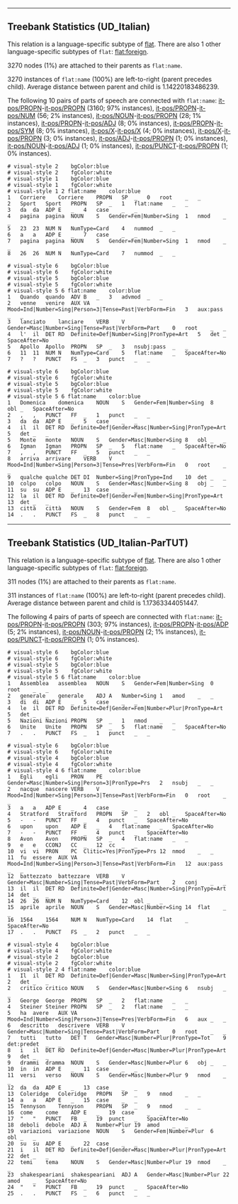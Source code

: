 

--------------------------------------------------------------------------------

## Treebank Statistics (UD_Italian)

This relation is a language-specific subtype of [flat]().
There are also 1 other language-specific subtypes of `flat`: [flat:foreign]().

3270 nodes (1%) are attached to their parents as `flat:name`.

3270 instances of `flat:name` (100%) are left-to-right (parent precedes child).
Average distance between parent and child is 1.14220183486239.

The following 10 pairs of parts of speech are connected with `flat:name`: [it-pos/PROPN]()-[it-pos/PROPN]() (3160; 97% instances), [it-pos/PROPN]()-[it-pos/NUM]() (56; 2% instances), [it-pos/NOUN]()-[it-pos/PROPN]() (28; 1% instances), [it-pos/PROPN]()-[it-pos/ADJ]() (8; 0% instances), [it-pos/PROPN]()-[it-pos/SYM]() (8; 0% instances), [it-pos/X]()-[it-pos/X]() (4; 0% instances), [it-pos/X]()-[it-pos/PROPN]() (3; 0% instances), [it-pos/ADJ]()-[it-pos/PROPN]() (1; 0% instances), [it-pos/NOUN]()-[it-pos/ADJ]() (1; 0% instances), [it-pos/PUNCT]()-[it-pos/PROPN]() (1; 0% instances).


~~~ conllu
# visual-style 2	bgColor:blue
# visual-style 2	fgColor:white
# visual-style 1	bgColor:blue
# visual-style 1	fgColor:white
# visual-style 1 2 flat:name	color:blue
1	Corriere	Corriere	PROPN	SP	_	0	root	_	_
2	Sport	Sport	PROPN	SP	_	1	flat:name	_	_
3	da	da	ADP	E	_	4	case	_	_
4	pagina	pagina	NOUN	S	Gender=Fem|Number=Sing	1	nmod	_	_
5	23	23	NUM	N	NumType=Card	4	nummod	_	_
6	a	a	ADP	E	_	7	case	_	_
7	pagina	pagina	NOUN	S	Gender=Fem|Number=Sing	1	nmod	_	_
8	26	26	NUM	N	NumType=Card	7	nummod	_	_

~~~


~~~ conllu
# visual-style 6	bgColor:blue
# visual-style 6	fgColor:white
# visual-style 5	bgColor:blue
# visual-style 5	fgColor:white
# visual-style 5 6 flat:name	color:blue
1	Quando	quando	ADV	B	_	3	advmod	_	_
2	venne	venire	AUX	VA	Mood=Ind|Number=Sing|Person=3|Tense=Past|VerbForm=Fin	3	aux:pass	_	_
3	lanciato	lanciare	VERB	V	Gender=Masc|Number=Sing|Tense=Past|VerbForm=Part	0	root	_	_
4	l'	il	DET	RD	Definite=Def|Number=Sing|PronType=Art	5	det	_	SpaceAfter=No
5	Apollo	Apollo	PROPN	SP	_	3	nsubj:pass	_	_
6	11	11	NUM	N	NumType=Card	5	flat:name	_	SpaceAfter=No
7	?	?	PUNCT	FS	_	3	punct	_	_

~~~


~~~ conllu
# visual-style 6	bgColor:blue
# visual-style 6	fgColor:white
# visual-style 5	bgColor:blue
# visual-style 5	fgColor:white
# visual-style 5 6 flat:name	color:blue
1	Domenica	domenica	NOUN	S	Gender=Fem|Number=Sing	8	obl	_	SpaceAfter=No
2	,	,	PUNCT	FF	_	1	punct	_	_
3	da	da	ADP	E	_	5	case	_	_
4	il	il	DET	RD	Definite=Def|Gender=Masc|Number=Sing|PronType=Art	5	det	_	_
5	Monte	monte	NOUN	S	Gender=Masc|Number=Sing	8	obl	_	_
6	Igman	Igman	PROPN	SP	_	5	flat:name	_	SpaceAfter=No
7	,	,	PUNCT	FF	_	5	punct	_	_
8	arriva	arrivare	VERB	V	Mood=Ind|Number=Sing|Person=3|Tense=Pres|VerbForm=Fin	0	root	_	_
9	qualche	qualche	DET	DI	Number=Sing|PronType=Ind	10	det	_	_
10	colpo	colpo	NOUN	S	Gender=Masc|Number=Sing	8	obj	_	_
11	su	su	ADP	E	_	13	case	_	_
12	la	il	DET	RD	Definite=Def|Gender=Fem|Number=Sing|PronType=Art	13	det	_	_
13	città	città	NOUN	S	Gender=Fem	8	obl	_	SpaceAfter=No
14	.	.	PUNCT	FS	_	8	punct	_	_

~~~




--------------------------------------------------------------------------------

## Treebank Statistics (UD_Italian-ParTUT)

This relation is a language-specific subtype of [flat]().
There are also 1 other language-specific subtypes of `flat`: [flat:foreign]().

311 nodes (1%) are attached to their parents as `flat:name`.

311 instances of `flat:name` (100%) are left-to-right (parent precedes child).
Average distance between parent and child is 1.17363344051447.

The following 4 pairs of parts of speech are connected with `flat:name`: [it-pos/PROPN]()-[it-pos/PROPN]() (303; 97% instances), [it-pos/PROPN]()-[it-pos/ADP]() (5; 2% instances), [it-pos/NOUN]()-[it-pos/PROPN]() (2; 1% instances), [it-pos/PUNCT]()-[it-pos/PROPN]() (1; 0% instances).


~~~ conllu
# visual-style 6	bgColor:blue
# visual-style 6	fgColor:white
# visual-style 5	bgColor:blue
# visual-style 5	fgColor:white
# visual-style 5 6 flat:name	color:blue
1	Assemblea	assemblea	NOUN	S	Gender=Fem|Number=Sing	0	root	_	_
2	generale	generale	ADJ	A	Number=Sing	1	amod	_	_
3	di	di	ADP	E	_	5	case	_	_
4	le	il	DET	RD	Definite=Def|Gender=Fem|Number=Plur|PronType=Art	5	det	_	_
5	Nazioni	Nazioni	PROPN	SP	_	1	nmod	_	_
6	Unite	Unite	PROPN	SP	_	5	flat:name	_	SpaceAfter=No
7	.	.	PUNCT	FS	_	1	punct	_	_

~~~


~~~ conllu
# visual-style 6	bgColor:blue
# visual-style 6	fgColor:white
# visual-style 4	bgColor:blue
# visual-style 4	fgColor:white
# visual-style 4 6 flat:name	color:blue
1	Egli	egli	PRON	PE	Gender=Masc|Number=Sing|Person=3|PronType=Prs	2	nsubj	_	_
2	nacque	nascere	VERB	V	Mood=Ind|Number=Sing|Person=3|Tense=Past|VerbForm=Fin	0	root	_	_
3	a	a	ADP	E	_	4	case	_	_
4	Stratford	Stratford	PROPN	SP	_	2	obl	_	SpaceAfter=No
5	-	-	PUNCT	FF	_	4	punct	_	SpaceAfter=No
6	upon	upon	ADP	E	_	4	flat:name	_	SpaceAfter=No
7	-	-	PUNCT	FF	_	4	punct	_	SpaceAfter=No
8	Avon	Avon	PROPN	SP	_	4	flat:name	_	_
9	e	e	CCONJ	CC	_	12	cc	_	_
10	vi	vi	PRON	PC	Clitic=Yes|PronType=Prs	12	nmod	_	_
11	fu	essere	AUX	VA	Mood=Ind|Number=Sing|Person=3|Tense=Past|VerbForm=Fin	12	aux:pass	_	_
12	battezzato	battezzare	VERB	V	Gender=Masc|Number=Sing|Tense=Past|VerbForm=Part	2	conj	_	_
13	il	il	DET	RD	Definite=Def|Gender=Masc|Number=Sing|PronType=Art	14	det	_	_
14	26	26	NUM	N	NumType=Card	12	obl	_	_
15	aprile	aprile	NOUN	S	Gender=Masc|Number=Sing	14	flat	_	_
16	1564	1564	NUM	N	NumType=Card	14	flat	_	SpaceAfter=No
17	.	.	PUNCT	FS	_	2	punct	_	_

~~~


~~~ conllu
# visual-style 4	bgColor:blue
# visual-style 4	fgColor:white
# visual-style 2	bgColor:blue
# visual-style 2	fgColor:white
# visual-style 2 4 flat:name	color:blue
1	Il	il	DET	RD	Definite=Def|Gender=Masc|Number=Sing|PronType=Art	2	det	_	_
2	critico	critico	NOUN	S	Gender=Masc|Number=Sing	6	nsubj	_	_
3	George	George	PROPN	SP	_	2	flat:name	_	_
4	Steiner	Steiner	PROPN	SP	_	2	flat:name	_	_
5	ha	avere	AUX	VA	Mood=Ind|Number=Sing|Person=3|Tense=Pres|VerbForm=Fin	6	aux	_	_
6	descritto	descrivere	VERB	V	Gender=Masc|Number=Sing|Tense=Past|VerbForm=Part	0	root	_	_
7	tutti	tutto	DET	T	Gender=Masc|Number=Plur|PronType=Tot	9	det:predet	_	_
8	i	il	DET	RD	Definite=Def|Gender=Masc|Number=Plur|PronType=Art	9	det	_	_
9	drammi	dramma	NOUN	S	Gender=Masc|Number=Plur	6	obj	_	_
10	in	in	ADP	E	_	11	case	_	_
11	versi	verso	NOUN	S	Gender=Masc|Number=Plur	9	nmod	_	_
12	da	da	ADP	E	_	13	case	_	_
13	Coleridge	Coleridge	PROPN	SP	_	9	nmod	_	_
14	a	a	ADP	E	_	15	case	_	_
15	Tennyson	Tennyson	PROPN	SP	_	9	nmod	_	_
16	come	come	ADP	E	_	19	case	_	_
17	"	"	PUNCT	FB	_	19	punct	_	SpaceAfter=No
18	deboli	debole	ADJ	A	Number=Plur	19	amod	_	_
19	variazioni	variazione	NOUN	S	Gender=Fem|Number=Plur	6	obl	_	_
20	su	su	ADP	E	_	22	case	_	_
21	i	il	DET	RD	Definite=Def|Gender=Masc|Number=Plur|PronType=Art	22	det	_	_
22	temi	tema	NOUN	S	Gender=Masc|Number=Plur	19	nmod	_	_
23	shakespeariani	shakespeariani	ADJ	A	Gender=Masc|Number=Plur	22	amod	_	SpaceAfter=No
24	"	"	PUNCT	FB	_	19	punct	_	SpaceAfter=No
25	.	.	PUNCT	FS	_	6	punct	_	_

~~~


